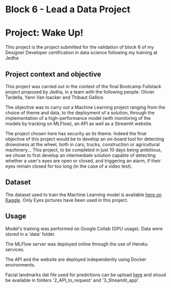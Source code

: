 # Block 6 - Lead a Data Project
# Project: Wake Up!


This project is the project submitted for the validation of block 6 of my Designer Developer certification in data science following my training at Jedha

## Project context and objective

This project was carried out in the context of the final Bootcamp Fullstack project proposed by Jedha, in a team with the following people: Olivier Tardella, Yann Van Isacker and Thibaut Gallice.

The objective was to carry out a Machine Learning project ranging from the choice of theme and data, to the deployment of a solution, through the implementation of a high-performance model (with monitoring of the models by tracking on MLFlow), an API as well as a Streamlit website.

The project chosen here has security as its theme. Indeed the final objective of this project would be to develop an on-board tool for detecting drowsiness at the wheel, both in cars, trucks, construction or agricultural machinery...
This project, to be completed in just 10 days being ambitious, we chose to first develop an intermediate solution capable of detecting whether a user's eyes are open or closed, and triggering an alarm, if their eyes remain closed for too long (in the case of a video test).

## Dataset

The dataset used to train the Machine Learning model is available  [here on Kaggle](https://www.kaggle.com/datasets/dheerajperumandla/drowsiness-dataset). Only Eyes pictures have been used in this project.

## Usage

Model's training was performed on Google Collab (GPU usage). Data were stored in a 'data' folder.

The MLFlow server was deployed online through the use of Heroku services.

The API and the website are deployed independently using Docker environments.

Facial landmarks dat file used for predictions can be upload [here](https://github.com/italojs/facial-landmarks-recognition/blob/master/shape_predictor_68_face_landmarks.dat) and shoud be available in folders '2_API_to_request' and '3_Streamlit_app'.
